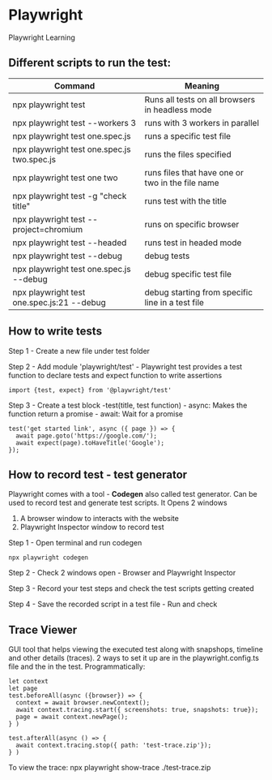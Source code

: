 # Playwright

Playwright Learning

## Different scripts to run the test:

| Command                                     | Meaning                                          |
| ------------------------------------------- | ------------------------------------------------ |
| npx playwright test                         | Runs all tests on all browsers in headless mode  |
| npx playwright test --workers 3             | runs with 3 workers in parallel                  |
| npx playwright test one.spec.js             | runs a specific test file                        |
| npx playwright test one.spec.js two.spec.js | runs the files specified                         |
| npx playwright test one two                 | runs files that have one or two in the file name |
| npx playwright test -g "check title"        | runs test with the title                         |
| npx playwright test --project=chromium      | runs on specific browser                         |
| npx playwright test --headed                | runs test in headed mode                         |
| npx playwright test --debug                 | debug tests                                      |
| npx playwright test one.spec.js --debug     | debug specific test file                         |
| npx playwright test one.spec.js:21 --debug  | debug starting from specific line in a test file |

## How to write tests

Step 1 - Create a new file under test folder

Step 2 - Add module 'playwright/test' - Playwright test provides a test function to declare tests and expect function to write assertions

```
import {test, expect} from '@playwright/test'
```

Step 3 - Create a test block -test(title, test function) - async: Makes the function return a promise - await: Wait for a promise

```
test('get started link', async ({ page }) => {
  await page.goto('https://google.com/');
  await expect(page).toHaveTitle('Google');
});
```

## How to record test - test generator

Playwright comes with a tool - **Codegen** also called test generator.
Can be used to record test and generate test scripts.
It Opens 2 windows

1. A browser window to interacts with the website
2. Playwright Inspector window to record test

Step 1 - Open terminal and run codegen

```
npx playwright codegen
```

Step 2 - Check 2 windows open - Browser and Playwright Inspector

Step 3 - Record your test steps and check the test scripts getting created

Step 4 - Save the recorded script in a test file - Run and check

## Trace Viewer

GUI tool that helps viewing the executed test along with snapshops, timeline and other details (traces).
2 ways to set it up are in the playwright.config.ts file and the in the test.
Programmatically:

```
let context
let page
test.beforeAll(async ({browser}) => {
  context = await browser.newContext();
  await context.tracing.start({ screenshots: true, snapshots: true});
  page = await context.newPage();
} )

test.afterAll(async () => {
  await context.tracing.stop({ path: 'test-trace.zip'});
} )
```

To view the trace: npx playwright show-trace ./test-trace.zip
